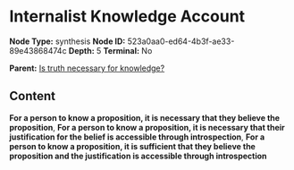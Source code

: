 # Internalist Knowledge Account

**Node Type:** synthesis
**Node ID:** 523a0aa0-ed64-4b3f-ae33-89e43868474c
**Depth:** 5
**Terminal:** No

**Parent:** [Is truth necessary for knowledge?](is-truth-necessary-for-knowledge-antithesis-72c887b4-f6f6-45e8-bb69-5a01391b90e1.md)

## Content

**For a person to know a proposition, it is necessary that they believe the proposition**, **For a person to know a proposition, it is necessary that their justification for the belief is accessible through introspection**, **For a person to know a proposition, it is sufficient that they believe the proposition and the justification is accessible through introspection**
